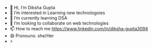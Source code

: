 - 👋 Hi, I’m Diksha Gupta
- 👀 I’m interested in Learning new technologoies 
- 🌱 I’m currently learning DSA 
- 💞️ I’m looking to collaborate on web technologies
- 📫 How to reach me  https://www.linkedin.com/in/diksha-gupta3094
- 😄 Pronouns: she/Her
- ⚡ 

<!---
dikshagupta3094/dikshagupta3094 is a ✨ special ✨ repository because its `README.md` (this file) appears on your GitHub profile.
You can click the Preview link to take a look at your changes.
--->
